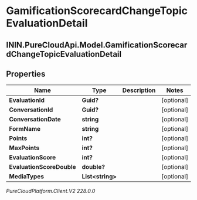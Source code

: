 # GamificationScorecardChangeTopicEvaluationDetail

## ININ.PureCloudApi.Model.GamificationScorecardChangeTopicEvaluationDetail

## Properties

|Name | Type | Description | Notes|
|------------ | ------------- | ------------- | -------------|
| **EvaluationId** | **Guid?** |  | [optional] |
| **ConversationId** | **Guid?** |  | [optional] |
| **ConversationDate** | **string** |  | [optional] |
| **FormName** | **string** |  | [optional] |
| **Points** | **int?** |  | [optional] |
| **MaxPoints** | **int?** |  | [optional] |
| **EvaluationScore** | **int?** |  | [optional] |
| **EvaluationScoreDouble** | **double?** |  | [optional] |
| **MediaTypes** | **List&lt;string&gt;** |  | [optional] |



_PureCloudPlatform.Client.V2 228.0.0_
